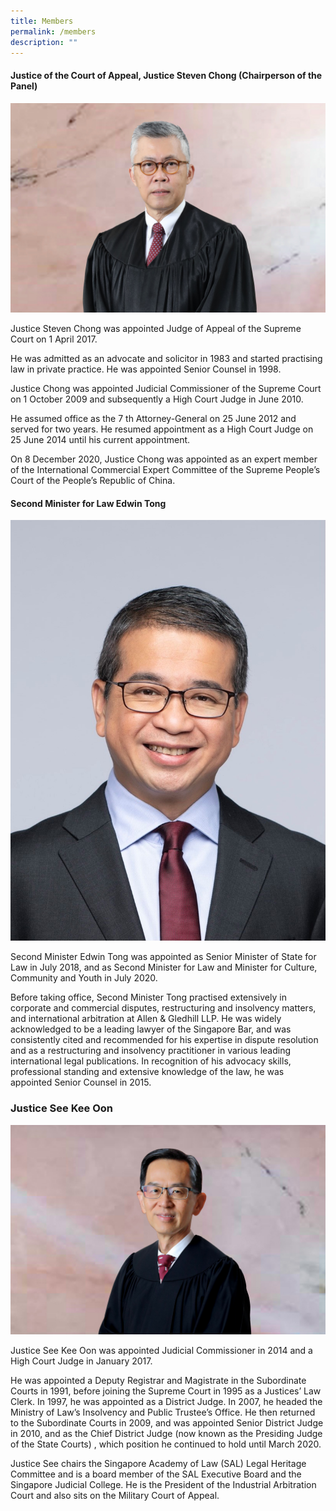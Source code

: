 ```yaml
---
title: Members
permalink: /members
description: ""
---
```

#### **Justice of the Court of Appeal, Justice Steven Chong (Chairperson of the Panel)**

![](/images/Bio%20photos/JCA%20Steven%20Chong.jpeg)

Justice Steven Chong was appointed Judge of Appeal of the Supreme Court on 1 April 2017.

He was admitted as an advocate and solicitor in 1983 and started practising law in private practice. He was appointed Senior Counsel in 1998.

Justice Chong was appointed Judicial Commissioner of the Supreme Court on 1 October 2009 and subsequently a High Court Judge in June 2010.

He assumed office as the 7 th Attorney-General on 25 June 2012 and served for two years. He resumed appointment as a High Court Judge on 25 June 2014 until his current appointment.

On 8 December 2020, Justice Chong was appointed as an expert member of the International Commercial Expert Committee of the Supreme People’s Court of the People’s Republic of China.

#### **Second Minister for Law Edwin Tong**

![](/images/Bio%20photos/Edwin%20Tong%20-%20Formal%20(Cropped).jpeg)

Second Minister Edwin Tong was appointed as Senior Minister of State for Law in July 2018, and as Second Minister for Law and Minister for Culture, Community and Youth in July 2020.  

Before taking office, Second Minister Tong practised extensively in corporate and commercial disputes, restructuring and insolvency matters, and international arbitration at Allen & Gledhill LLP. He was widely acknowledged to be a leading lawyer of the Singapore Bar, and was consistently cited and recommended for his expertise in dispute resolution and as a restructuring and insolvency practitioner in various leading international legal publications. In recognition of his advocacy skills, professional standing and extensive knowledge of the law, he was appointed Senior Counsel in 2015.

### **Justice See Kee Oon**

![](/images/Bio%20photos/Justice%20See%20Kee%20Oon.jpeg)

Justice See Kee Oon was appointed Judicial Commissioner in 2014 and a High Court Judge in January 2017. 

He was appointed a Deputy Registrar and Magistrate in the Subordinate Courts in 1991, before joining the Supreme Court in 1995 as a Justices’ Law Clerk. In 1997, he was appointed  as a District Judge. In 2007, he headed the Ministry of Law’s Insolvency and Public Trustee’s Office. He then returned to the Subordinate Courts in 2009, and was appointed Senior District Judge in 2010, and as the Chief District Judge (now known as the Presiding Judge of the State Courts) , which position he continued to hold until March 2020. 

Justice See chairs the Singapore Academy of Law (SAL) Legal Heritage Committee and is a board member of the SAL Executive Board and the Singapore Judicial College. He is the President of the Industrial Arbitration Court and also sits on the Military Court of Appeal.